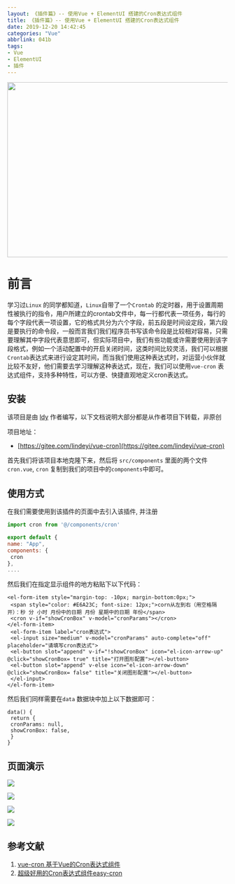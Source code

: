 ```yaml
---
layout: 《插件篇》-- 使用Vue + ElementUI 搭建的Cron表达式组件
title: 《插件篇》-- 使用Vue + ElementUI 搭建的Cron表达式组件
date: 2019-12-20 14:42:45
categories: "Vue"
abbrlink: 041b
tags: 
- Vue
- ElementUI
- 插件
---
```


<img src="http://images.linyiyuan.top/cron1.png" style="width:900px;height:400px" />

# 前言

学习过`Linux` 的同学都知道，`Linux`自带了一个`Crontab` 的定时器，用于设置周期性被执行的指令，用户所建立的crontab文件中，每一行都代表一项任务，每行的每个字段代表一项设置，它的格式共分为六个字段，前五段是时间设定段，第六段是要执行的命令段，一般而言我们我们程序员书写该命令段是比较相对容易，只需要理解其中字段代表意思即可，但实际项目中，我们有些功能或许需要使用到该字段格式，例如一个活动配置中的开启关闭时间，这类时间比较灵活，我们可以根据`Crontab`表达式来进行设定其时间，而当我们使用这种表达式时，对运营小伙伴就比较不友好，他们需要去学习理解这种表达式，现在，我们可以使用`vue-cron` 表达式组件，支持多种特性，可以方便、快捷直观地定义cron表达式。
<!--less-->

## 安装

该项目是由 [ldy](https://gitee.com/lindeyi) 作者编写，以下文档说明大部分都是从作者项目下转载，非原创

项目地址：

*   [https://gitee.com/lindeyi/vue-cron](https://gitee.com/lindeyi/vue-cron)

首先我们将该项目本地克隆下来，然后将 `src/components` 里面的两个文件 `cron.vue`, `cron` 复制到我们的项目中的`components`中即可。

## 使用方式

在我们需要使用到该插件的页面中去引入该插件, 并注册

```js
import cron from '@/components/cron'

export default {
name: "App",
components: {
 cron
},
....
```

然后我们在指定显示组件的地方粘贴下以下代码：

```vue
<el-form-item style="margin-top: -10px; margin-bottom:0px;">
 <span style="color: #E6A23C; font-size: 12px;">corn从左到右（用空格隔开）：秒 分 小时 月份中的日期 月份 星期中的日期 年份</span>
 <cron v-if="showCronBox" v-model="cronParams"></cron>
</el-form-item>
 <el-form-item label="cron表达式">
 <el-input size="medium" v-model="cronParams" auto-complete="off" placeholder="请填写cron表达式">
 <el-button slot="append" v-if="!showCronBox" icon="el-icon-arrow-up" @click="showCronBox= true" title="打开图形配置"></el-button>
 <el-button slot="append" v-else icon="el-icon-arrow-down" @click="showCronBox= false" title="关闭图形配置"></el-button>
 </el-input>
</el-form-item>
```

然后我们同样需要在`data` 数据块中加上以下数据即可：

```vue
data() {
 return {
 cronParams: null,
 showCronBox: false,
 }
}

```


## 页面演示

[![](http://images.linyiyuan.top/cron1.png)](http://images.linyiyuan.top/cron1.png)

[![](http://images.linyiyuan.top/cron2.png)](http://images.linyiyuan.top/cron2.png)

[![](http://images.linyiyuan.top/cron3.png)](http://images.linyiyuan.top/cron3.png)

[![](http://images.linyiyuan.top/cron4.png)](http://images.linyiyuan.top/cron4.png)

## 参考文献

1.  [vue-cron 基于Vue的Cron表达式组件](https://gitee.com/lindeyi/vue-cron)
2.  [超级好用的Cron表达式组件easy-cron](http://www.easysb.cn/2019/04/210.html)
